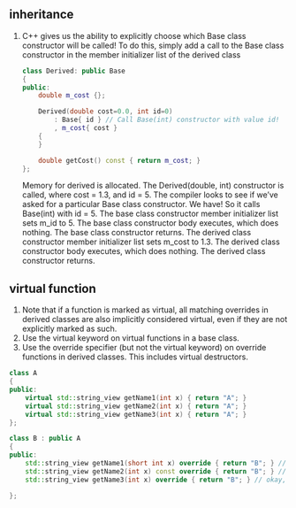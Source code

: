 
## inheritance
1. C++ gives us the ability to explicitly choose which Base class constructor will be called! To do this, simply add a call to the Base class constructor in the member initializer list of the derived class
    ```c++
    class Derived: public Base
    {
    public:
        double m_cost {};

        Derived(double cost=0.0, int id=0)
            : Base{ id } // Call Base(int) constructor with value id!
            , m_cost{ cost }
        {
        }

        double getCost() const { return m_cost; }
    };
    ```
    Memory for derived is allocated.
    The Derived(double, int) constructor is called, where cost = 1.3, and id = 5.
    The compiler looks to see if we’ve asked for a particular Base class constructor. We have! So it calls Base(int) with id = 5.
    The base class constructor member initializer list sets m_id to 5.
    The base class constructor body executes, which does nothing.
    The base class constructor returns.
    The derived class constructor member initializer list sets m_cost to 1.3.
    The derived class constructor body executes, which does nothing.
    The derived class constructor returns.

## virtual function
1. Note that if a function is marked as virtual, all matching overrides in derived classes are also implicitly considered virtual, even if they are not explicitly marked as such.
2. Use the virtual keyword on virtual functions in a base class.
3. Use the override specifier (but not the virtual keyword) on override functions in derived classes. This includes virtual destructors.
``` c++
class A
{
public:
	virtual std::string_view getName1(int x) { return "A"; }
	virtual std::string_view getName2(int x) { return "A"; }
	virtual std::string_view getName3(int x) { return "A"; }
};

class B : public A
{
public:
	std::string_view getName1(short int x) override { return "B"; } // compile error, function is not an override
	std::string_view getName2(int x) const override { return "B"; } // compile error, function is not an override
	std::string_view getName3(int x) override { return "B"; } // okay, function is an override of A::getName3(int)

};

```
